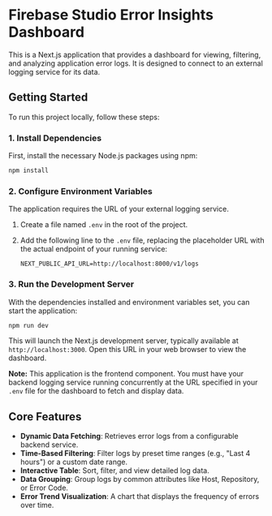 # Firebase Studio Error Insights Dashboard

This is a Next.js application that provides a dashboard for viewing, filtering, and analyzing application error logs. It is designed to connect to an external logging service for its data.

## Getting Started

To run this project locally, follow these steps:

### 1. Install Dependencies

First, install the necessary Node.js packages using npm:

```bash
npm install
```

### 2. Configure Environment Variables

The application requires the URL of your external logging service.

1.  Create a file named `.env` in the root of the project.
2.  Add the following line to the `.env` file, replacing the placeholder URL with the actual endpoint of your running service:

    ```env
    NEXT_PUBLIC_API_URL=http://localhost:8000/v1/logs
    ```

### 3. Run the Development Server

With the dependencies installed and environment variables set, you can start the application:

```bash
npm run dev
```

This will launch the Next.js development server, typically available at `http://localhost:3000`. Open this URL in your web browser to view the dashboard.

**Note:** This application is the frontend component. You must have your backend logging service running concurrently at the URL specified in your `.env` file for the dashboard to fetch and display data.

## Core Features

*   **Dynamic Data Fetching**: Retrieves error logs from a configurable backend service.
*   **Time-Based Filtering**: Filter logs by preset time ranges (e.g., "Last 4 hours") or a custom date range.
*   **Interactive Table**: Sort, filter, and view detailed log data.
*   **Data Grouping**: Group logs by common attributes like Host, Repository, or Error Code.
*   **Error Trend Visualization**: A chart that displays the frequency of errors over time.
